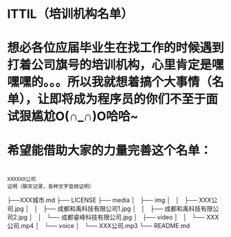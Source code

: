 # ITTIL（培训机构名单）
# 想必各位应届毕业生在找工作的时候遇到打着公司旗号的培训机构，心里肯定是嘿嘿嘿的。。。所以我就想着搞个大事情（名单），让即将成为程序员的你们不至于面试狠尴尬O(∩_∩)O哈哈~
# 希望能借助大家的力量完善这个名单：
#
```
XXXXXX公司
证明（聊天记录，各种文字音频证明）
```

├──XXX城市.md
├── LICENSE
├── media
│   ├── img
│   │   ├── XXX公司.jpg
│   │   ├── 成都和禹科技有限公司1.jpg
│   │   ├── 成都和禹科技有限公司2.jpg
│   │   └── 成都睿峰科技有限公司.jpg
│   ├── video
│   │   └── XXX公司.mp4
│   └── voice
│       └── XXX公司.mp3
└── README.md

